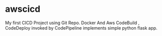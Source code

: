 # awscicd

My first CICD Project using Git Repo. Docker And Aws CodeBuild , CodeDeploy invoked by CodePipeline implements simple python flask app. 
